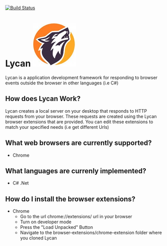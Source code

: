 [![Build Status](https://travis-ci.com/gregyjames/Lycan.svg?branch=master)](https://travis-ci.com/gregyjames/Lycan)
# Lycan ![](download.jpg)
Lycan is a application development framework for responding to browser events outside the browser in other languages (i.e C#)

## How does Lycan Work?
Lycan creates a local server on your desktop that responds to HTTP requests from your browser. These requests are created using the Lycan browser extensions that are provided. You can edit these extensions to match your specified needs (i.e get different Urls)

## What web browsers are currently supported?
- Chrome

## What languages are currenly implemented?
- C# .Net

## How do I install the browser extensions?
- Chrome
  - Go to the url chrome://extensions/ url in your browser
  - Turn on developer mode
  - Press the "Load Unpacked" Button
  - Navigate to the browser-extensions/chrome-extension folder where you cloned Lycan
